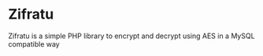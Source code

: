 # Zifratu

Zifratu is a simple PHP library to encrypt and decrypt using AES in a MySQL compatible way
